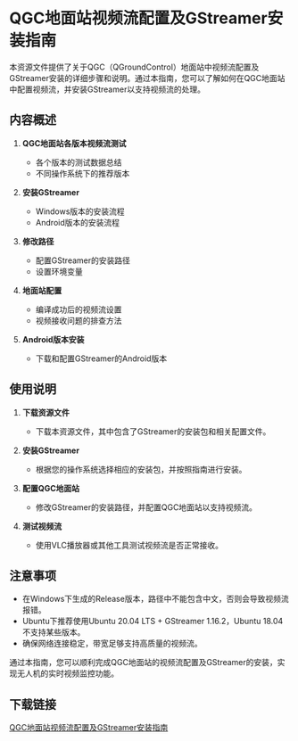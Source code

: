# QGC地面站视频流配置及GStreamer安装指南

本资源文件提供了关于QGC（QGroundControl）地面站中视频流配置及GStreamer安装的详细步骤和说明。通过本指南，您可以了解如何在QGC地面站中配置视频流，并安装GStreamer以支持视频流的处理。

## 内容概述

1. **QGC地面站各版本视频流测试**
   - 各个版本的测试数据总结
   - 不同操作系统下的推荐版本

2. **安装GStreamer**
   - Windows版本的安装流程
   - Android版本的安装流程

3. **修改路径**
   - 配置GStreamer的安装路径
   - 设置环境变量

4. **地面站配置**
   - 编译成功后的视频流设置
   - 视频接收问题的排查方法

5. **Android版本安装**
   - 下载和配置GStreamer的Android版本

## 使用说明

1. **下载资源文件**
   - 下载本资源文件，其中包含了GStreamer的安装包和相关配置文件。

2. **安装GStreamer**
   - 根据您的操作系统选择相应的安装包，并按照指南进行安装。

3. **配置QGC地面站**
   - 修改GStreamer的安装路径，并配置QGC地面站以支持视频流。

4. **测试视频流**
   - 使用VLC播放器或其他工具测试视频流是否正常接收。

## 注意事项

- 在Windows下生成的Release版本，路径中不能包含中文，否则会导致视频流报错。
- Ubuntu下推荐使用Ubuntu 20.04 LTS + GStreamer 1.16.2，Ubuntu 18.04不支持某些版本。
- 确保网络连接稳定，带宽足够支持高质量的视频流。

通过本指南，您可以顺利完成QGC地面站的视频流配置及GStreamer的安装，实现无人机的实时视频监控功能。

## 下载链接

[QGC地面站视频流配置及GStreamer安装指南](https://pan.quark.cn/s/fadd767e71a8)